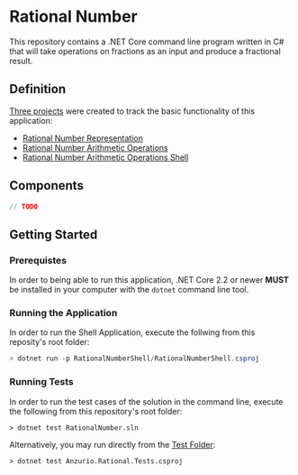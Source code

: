 # Rational Number

This repository contains a .NET Core command line program written in C# that will take operations on fractions as an input and produce a fractional result.

## Definition

[Three projects](https://github.com/anzurio/RationalNumber/projects) were created to track the basic functionality of this application:

- [Rational Number Representation](https://github.com/anzurio/RationalNumber/projects/4)
- [Rational Number Arithmetic Operations](https://github.com/anzurio/RationalNumber/projects/3)
- [Rational Number Arithmetic Operations Shell](https://github.com/anzurio/RationalNumber/projects/5)

## Components

```csharp
// TODO
```


## Getting Started

### Prerequistes

In order to being able to run this application, .NET Core 2.2 or newer **MUST** be installed in your computer with the `dotnet` command line tool.

### Running the Application

In order to run the Shell Application, execute the follwing from this reposity's root folder:

```csharp
> dotnet run -p RationalNumberShell/RationalNumberShell.csproj
```

### Running Tests

In order to run the test cases of the solution in the command line, execute the following from this repository's root folder:

```
> dotnet test RationalNumber.sln
```

Alternatively, you may run directly from the [Test Folder](./Anzurio.Rational.Tests):

```
> dotnet test Anzurio.Rational.Tests.csproj
```

